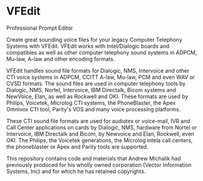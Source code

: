 VFEdit
======

Professional Prompt Editor

Create great sounding voice files for your legacy Computer Telephony Systems with VFEdit. VFEdit works with Intel/Dialogic boards and compatibles as well as other computer telephony sound systems in ADPCM, Mu-law, A-law and other encoding formats.

VFEdit handles sound file formats for Dialogic, NMS, Intervoice and other CTI voice systems in ADPCM, CCITT A-law, Mu-law,  PCM and even WAV or CVSD formats. The sound files are used in computer telephony tools by Dialogic, NMS, Nortel, Intervoice, IBM Directalk, Bicom systems and NewVoice, Elan, as well as Rockwell and OKI. These formats are used by Philips, Voicetek, Microlog CTI systems, the PhoneBlaster, the Apex Omnivox CTI tool, Parity's VOS and many voice processing platforms.

These CTI sound file formats are used for audiotex or voice-mail, IVR and Call Center applications on cards by Dialogic, NMS, hardware from Nortel or Intervoice, IBM Directalk and Bicom, by Newvoice and Elan, Rockwell, even OKI. The Philips, the Voicetek generations, the Microlog intela call centers, the phoneblaster or Apex and Parity tools are supported.

This repository contains code and materials that Andrew Michalik had previously produced for his wholly owned corporation (Vector Information Systems, Inc) and for which he has retained copyrights. 
